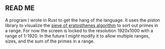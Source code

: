 ## READ ME ##
A program I wrote in Rust to get the hang of the language. It uses the piston library to visualize the [sieve of eratosthenes algorithm](https://en.wikipedia.org/wiki/Sieve_of_Eratosthenes) to sort out primes in a range. For now the screen is locked to the resolution 1920x1000 with a range of 1-1920. In the future I *might* modify it to allow multiple ranges, sizes, and the sum of the primes in a range.